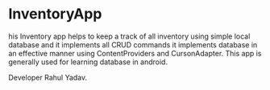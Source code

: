 # InventoryApp
his Inventory app helps to keep a track of all inventory using simple local database and it implements all CRUD commands it implements database in an effective manner using ContentProviders and CursonAdapter.
This app is generally used for learning database in android.



Developer Rahul Yadav.
